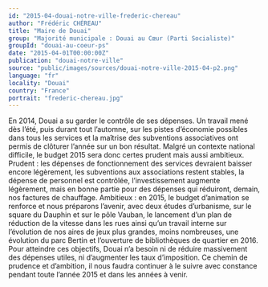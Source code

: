 ```yaml
---
id: "2015-04-douai-notre-ville-frederic-chereau"
author: "Frédéric CHÉREAU"
title: "Maire de Douai"
group: "Majorité municipale : Douai au Cœur (Parti Socialiste)"
groupId: "douai-au-coeur-ps"
date: "2015-04-01T00:00:00Z"
publication: "douai-notre-ville"
source: "public/images/sources/douai-notre-ville-2015-04-p2.png"
language: "fr"
locality: "Douai"
country: "France"
portrait: "frederic-chereau.jpg"
---
```


En 2014, Douai a su garder le contrôle de ses dépenses. Un travail mené dès l’été, puis durant tout l’automne, sur les pistes d’économie possibles dans tous les services et la maîtrise des subventions associatives ont permis de clôturer l’année sur un bon résultat. Malgré un contexte national difficile, le budget 2015 sera donc certes prudent mais aussi ambitieux. Prudent : les dépenses de fonctionnement des services devraient baisser encore légèrement, les subventions aux associations restent stables, la dépense de personnel est contrôlée, l’investissement augmente légèrement, mais en bonne partie pour des dépenses qui réduiront, demain, nos factures de chauffage. Ambitieux : en 2015, le budget d’animation se renforce et nous préparons l’avenir, avec deux études d’urbanisme, sur le square du Dauphin et sur le pôle Vauban, le lancement d’un plan de réduction de la vitesse dans les rues ainsi qu’un travail interne sur l’évolution de nos aires de jeux plus grandes, moins nombreuses, une évolution du parc Bertin et l’ouverture de bibliothèques de quartier en 2016. Pour atteindre ces objectifs, Douai n’a besoin ni de réduire massivement des dépenses utiles, ni d’augmenter les taux d’imposition. Ce chemin de prudence et d’ambition, il nous faudra continuer à le suivre avec constance pendant toute l’année 2015 et dans les années à venir.
